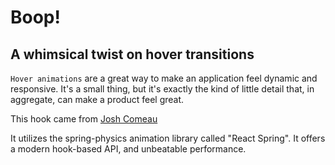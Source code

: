 # Boop!
## A whimsical twist on hover transitions

`Hover animations` are a great way to make an application feel dynamic and responsive. It's a small thing, but it's exactly the kind of little detail that, in aggregate, can make a product feel great.

This hook came from [Josh Comeau](https://www.joshwcomeau.com/react/boop/)

It utilizes the spring-physics animation library called "React Spring". It offers a modern hook-based API, and unbeatable performance.
